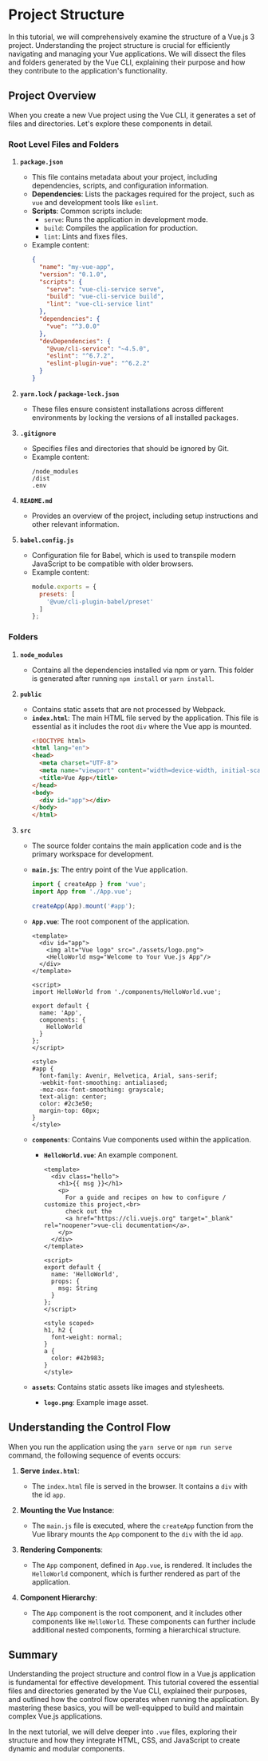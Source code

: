 # Project Structure

In this tutorial, we will comprehensively examine the structure of a Vue.js 3 project. Understanding the project structure is crucial for efficiently navigating and managing your Vue applications. We will dissect the files and folders generated by the Vue CLI, explaining their purpose and how they contribute to the application's functionality.

## Project Overview

When you create a new Vue project using the Vue CLI, it generates a set of files and directories. Let's explore these components in detail.

### Root Level Files and Folders

1. **`package.json`**
    - This file contains metadata about your project, including dependencies, scripts, and configuration information.
    - **Dependencies**: Lists the packages required for the project, such as `vue` and development tools like `eslint`.
    - **Scripts**: Common scripts include:
        - `serve`: Runs the application in development mode.
        - `build`: Compiles the application for production.
        - `lint`: Lints and fixes files.
    - Example content:
        ```json
        {
          "name": "my-vue-app",
          "version": "0.1.0",
          "scripts": {
            "serve": "vue-cli-service serve",
            "build": "vue-cli-service build",
            "lint": "vue-cli-service lint"
          },
          "dependencies": {
            "vue": "^3.0.0"
          },
          "devDependencies": {
            "@vue/cli-service": "~4.5.0",
            "eslint": "^6.7.2",
            "eslint-plugin-vue": "^6.2.2"
          }
        }
        ```

2. **`yarn.lock` / `package-lock.json`**
    - These files ensure consistent installations across different environments by locking the versions of all installed packages.

3. **`.gitignore`**
    - Specifies files and directories that should be ignored by Git.
    - Example content:
        ```
        /node_modules
        /dist
        .env
        ```

4. **`README.md`**
    - Provides an overview of the project, including setup instructions and other relevant information.

5. **`babel.config.js`**
    - Configuration file for Babel, which is used to transpile modern JavaScript to be compatible with older browsers.
    - Example content:
        ```js
        module.exports = {
          presets: [
            '@vue/cli-plugin-babel/preset'
          ]
        };
        ```

### Folders

1. **`node_modules`**
    - Contains all the dependencies installed via npm or yarn. This folder is generated after running `npm install` or `yarn install`.

2. **`public`**
    - Contains static assets that are not processed by Webpack.
    - **`index.html`**: The main HTML file served by the application. This file is essential as it includes the root `div` where the Vue app is mounted.
        ```html
        <!DOCTYPE html>
        <html lang="en">
        <head>
          <meta charset="UTF-8">
          <meta name="viewport" content="width=device-width, initial-scale=1.0">
          <title>Vue App</title>
        </head>
        <body>
          <div id="app"></div>
        </body>
        </html>
        ```

3. **`src`**
    - The source folder contains the main application code and is the primary workspace for development.
    - **`main.js`**: The entry point of the Vue application.
        ```js
        import { createApp } from 'vue';
        import App from './App.vue';

        createApp(App).mount('#app');
        ```
    - **`App.vue`**: The root component of the application.
        ```vue
        <template>
          <div id="app">
            <img alt="Vue logo" src="./assets/logo.png">
            <HelloWorld msg="Welcome to Your Vue.js App"/>
          </div>
        </template>

        <script>
        import HelloWorld from './components/HelloWorld.vue';

        export default {
          name: 'App',
          components: {
            HelloWorld
          }
        };
        </script>

        <style>
        #app {
          font-family: Avenir, Helvetica, Arial, sans-serif;
          -webkit-font-smoothing: antialiased;
          -moz-osx-font-smoothing: grayscale;
          text-align: center;
          color: #2c3e50;
          margin-top: 60px;
        }
        </style>
        ```
    - **`components`**: Contains Vue components used within the application.
        - **`HelloWorld.vue`**: An example component.
            ```vue
            <template>
              <div class="hello">
                <h1>{{ msg }}</h1>
                <p>
                  For a guide and recipes on how to configure / customize this project,<br>
                  check out the
                  <a href="https://cli.vuejs.org" target="_blank" rel="noopener">vue-cli documentation</a>.
                </p>
              </div>
            </template>

            <script>
            export default {
              name: 'HelloWorld',
              props: {
                msg: String
              }
            };
            </script>

            <style scoped>
            h1, h2 {
              font-weight: normal;
            }
            a {
              color: #42b983;
            }
            </style>
            ```

    - **`assets`**: Contains static assets like images and stylesheets.
        - **`logo.png`**: Example image asset.

## Understanding the Control Flow

When you run the application using the `yarn serve` or `npm run serve` command, the following sequence of events occurs:

1. **Serve `index.html`**:
    - The `index.html` file is served in the browser. It contains a `div` with the id `app`.

2. **Mounting the Vue Instance**:
    - The `main.js` file is executed, where the `createApp` function from the Vue library mounts the `App` component to the `div` with the id `app`.

3. **Rendering Components**:
    - The `App` component, defined in `App.vue`, is rendered. It includes the `HelloWorld` component, which is further rendered as part of the application.

4. **Component Hierarchy**:
    - The `App` component is the root component, and it includes other components like `HelloWorld`. These components can further include additional nested components, forming a hierarchical structure.

## Summary

Understanding the project structure and control flow in a Vue.js application is fundamental for effective development. This tutorial covered the essential files and directories generated by the Vue CLI, explained their purposes, and outlined how the control flow operates when running the application. By mastering these basics, you will be well-equipped to build and maintain complex Vue.js applications.

In the next tutorial, we will delve deeper into `.vue` files, exploring their structure and how they integrate HTML, CSS, and JavaScript to create dynamic and modular components.